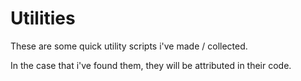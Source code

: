 # Utilities

These are some quick utility scripts i've made / collected.

In the case that i've found them, they will be attributed in their code.
